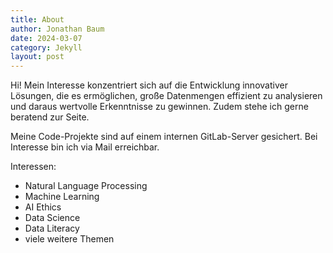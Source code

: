 ```yaml
---
title: About
author: Jonathan Baum
date: 2024-03-07
category: Jekyll
layout: post
---
```


Hi! Mein Interesse konzentriert sich auf die Entwicklung innovativer Lösungen, die es ermöglichen, große Datenmengen effizient zu analysieren und daraus wertvolle Erkenntnisse zu gewinnen. Zudem stehe ich gerne beratend zur Seite.

Meine Code-Projekte sind auf einem internen GitLab-Server gesichert. Bei Interesse bin ich via Mail erreichbar.

Interessen:
- Natural Language Processing
- Machine Learning
- AI Ethics
- Data Science
- Data Literacy
- viele weitere Themen
